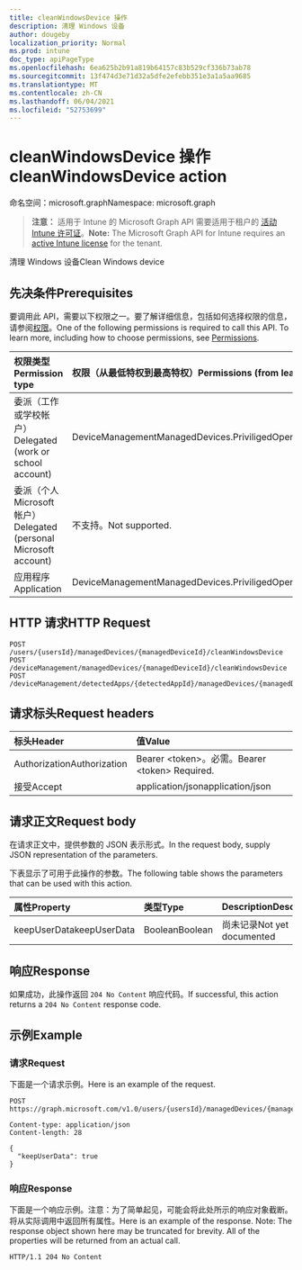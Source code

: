 ```yaml
---
title: cleanWindowsDevice 操作
description: 清理 Windows 设备
author: dougeby
localization_priority: Normal
ms.prod: intune
doc_type: apiPageType
ms.openlocfilehash: 6ea625b2b91a819b64157c83b529cf336b73ab78
ms.sourcegitcommit: 13f474d3e71d32a5dfe2efebb351e3a1a5aa9685
ms.translationtype: MT
ms.contentlocale: zh-CN
ms.lasthandoff: 06/04/2021
ms.locfileid: "52753699"
---
```

# <a name="cleanwindowsdevice-action"></a><span data-ttu-id="31060-103">cleanWindowsDevice 操作</span><span class="sxs-lookup"><span data-stu-id="31060-103">cleanWindowsDevice action</span></span>

<span data-ttu-id="31060-104">命名空间：microsoft.graph</span><span class="sxs-lookup"><span data-stu-id="31060-104">Namespace: microsoft.graph</span></span>

> <span data-ttu-id="31060-105">**注意：** 适用于 Intune 的 Microsoft Graph API 需要适用于租户的 [活动 Intune 许可证](https://go.microsoft.com/fwlink/?linkid=839381)。</span><span class="sxs-lookup"><span data-stu-id="31060-105">**Note:** The Microsoft Graph API for Intune requires an [active Intune license](https://go.microsoft.com/fwlink/?linkid=839381) for the tenant.</span></span>

<span data-ttu-id="31060-106">清理 Windows 设备</span><span class="sxs-lookup"><span data-stu-id="31060-106">Clean Windows device</span></span>

## <a name="prerequisites"></a><span data-ttu-id="31060-107">先决条件</span><span class="sxs-lookup"><span data-stu-id="31060-107">Prerequisites</span></span>
<span data-ttu-id="31060-p101">要调用此 API，需要以下权限之一。要了解详细信息，包括如何选择权限的信息，请参阅[权限](/graph/permissions-reference)。</span><span class="sxs-lookup"><span data-stu-id="31060-p101">One of the following permissions is required to call this API. To learn more, including how to choose permissions, see [Permissions](/graph/permissions-reference).</span></span>

|<span data-ttu-id="31060-110">权限类型</span><span class="sxs-lookup"><span data-stu-id="31060-110">Permission type</span></span>|<span data-ttu-id="31060-111">权限（从最低特权到最高特权）</span><span class="sxs-lookup"><span data-stu-id="31060-111">Permissions (from least to most privileged)</span></span>|
|:---|:---|
|<span data-ttu-id="31060-112">委派（工作或学校帐户）</span><span class="sxs-lookup"><span data-stu-id="31060-112">Delegated (work or school account)</span></span>|<span data-ttu-id="31060-113">DeviceManagementManagedDevices.PriviligedOperation.All</span><span class="sxs-lookup"><span data-stu-id="31060-113">DeviceManagementManagedDevices.PriviligedOperation.All</span></span>|
|<span data-ttu-id="31060-114">委派（个人 Microsoft 帐户）</span><span class="sxs-lookup"><span data-stu-id="31060-114">Delegated (personal Microsoft account)</span></span>|<span data-ttu-id="31060-115">不支持。</span><span class="sxs-lookup"><span data-stu-id="31060-115">Not supported.</span></span>|
|<span data-ttu-id="31060-116">应用程序</span><span class="sxs-lookup"><span data-stu-id="31060-116">Application</span></span>|<span data-ttu-id="31060-117">DeviceManagementManagedDevices.PriviligedOperation.All</span><span class="sxs-lookup"><span data-stu-id="31060-117">DeviceManagementManagedDevices.PriviligedOperation.All</span></span>|

## <a name="http-request"></a><span data-ttu-id="31060-118">HTTP 请求</span><span class="sxs-lookup"><span data-stu-id="31060-118">HTTP Request</span></span>
<!-- {
  "blockType": "ignored"
}
-->
``` http
POST /users/{usersId}/managedDevices/{managedDeviceId}/cleanWindowsDevice
POST /deviceManagement/managedDevices/{managedDeviceId}/cleanWindowsDevice
POST /deviceManagement/detectedApps/{detectedAppId}/managedDevices/{managedDeviceId}/cleanWindowsDevice
```

## <a name="request-headers"></a><span data-ttu-id="31060-119">请求标头</span><span class="sxs-lookup"><span data-stu-id="31060-119">Request headers</span></span>
|<span data-ttu-id="31060-120">标头</span><span class="sxs-lookup"><span data-stu-id="31060-120">Header</span></span>|<span data-ttu-id="31060-121">值</span><span class="sxs-lookup"><span data-stu-id="31060-121">Value</span></span>|
|:---|:---|
|<span data-ttu-id="31060-122">Authorization</span><span class="sxs-lookup"><span data-stu-id="31060-122">Authorization</span></span>|<span data-ttu-id="31060-123">Bearer &lt;token&gt;。必需。</span><span class="sxs-lookup"><span data-stu-id="31060-123">Bearer &lt;token&gt; Required.</span></span>|
|<span data-ttu-id="31060-124">接受</span><span class="sxs-lookup"><span data-stu-id="31060-124">Accept</span></span>|<span data-ttu-id="31060-125">application/json</span><span class="sxs-lookup"><span data-stu-id="31060-125">application/json</span></span>|

## <a name="request-body"></a><span data-ttu-id="31060-126">请求正文</span><span class="sxs-lookup"><span data-stu-id="31060-126">Request body</span></span>
<span data-ttu-id="31060-127">在请求正文中，提供参数的 JSON 表示形式。</span><span class="sxs-lookup"><span data-stu-id="31060-127">In the request body, supply JSON representation of the parameters.</span></span>

<span data-ttu-id="31060-128">下表显示了可用于此操作的参数。</span><span class="sxs-lookup"><span data-stu-id="31060-128">The following table shows the parameters that can be used with this action.</span></span>

|<span data-ttu-id="31060-129">属性</span><span class="sxs-lookup"><span data-stu-id="31060-129">Property</span></span>|<span data-ttu-id="31060-130">类型</span><span class="sxs-lookup"><span data-stu-id="31060-130">Type</span></span>|<span data-ttu-id="31060-131">Description</span><span class="sxs-lookup"><span data-stu-id="31060-131">Description</span></span>|
|:---|:---|:---|
|<span data-ttu-id="31060-132">keepUserData</span><span class="sxs-lookup"><span data-stu-id="31060-132">keepUserData</span></span>|<span data-ttu-id="31060-133">Boolean</span><span class="sxs-lookup"><span data-stu-id="31060-133">Boolean</span></span>|<span data-ttu-id="31060-134">尚未记录</span><span class="sxs-lookup"><span data-stu-id="31060-134">Not yet documented</span></span>|



## <a name="response"></a><span data-ttu-id="31060-135">响应</span><span class="sxs-lookup"><span data-stu-id="31060-135">Response</span></span>
<span data-ttu-id="31060-136">如果成功，此操作返回 `204 No Content` 响应代码。</span><span class="sxs-lookup"><span data-stu-id="31060-136">If successful, this action returns a `204 No Content` response code.</span></span>

## <a name="example"></a><span data-ttu-id="31060-137">示例</span><span class="sxs-lookup"><span data-stu-id="31060-137">Example</span></span>

### <a name="request"></a><span data-ttu-id="31060-138">请求</span><span class="sxs-lookup"><span data-stu-id="31060-138">Request</span></span>
<span data-ttu-id="31060-139">下面是一个请求示例。</span><span class="sxs-lookup"><span data-stu-id="31060-139">Here is an example of the request.</span></span>
``` http
POST https://graph.microsoft.com/v1.0/users/{usersId}/managedDevices/{managedDeviceId}/cleanWindowsDevice

Content-type: application/json
Content-length: 28

{
  "keepUserData": true
}
```

### <a name="response"></a><span data-ttu-id="31060-140">响应</span><span class="sxs-lookup"><span data-stu-id="31060-140">Response</span></span>
<span data-ttu-id="31060-p102">下面是一个响应示例。注意：为了简单起见，可能会将此处所示的响应对象截断。将从实际调用中返回所有属性。</span><span class="sxs-lookup"><span data-stu-id="31060-p102">Here is an example of the response. Note: The response object shown here may be truncated for brevity. All of the properties will be returned from an actual call.</span></span>
``` http
HTTP/1.1 204 No Content
```




